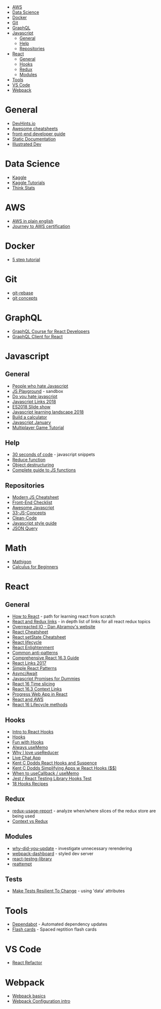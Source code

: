 * [AWS](https://github.com/Hurtindonkey/Notes/blob/master/development/README.md#aws)
* [Data Science](https://github.com/Hurtindonkey/Notes/blob/master/development/README.md#data-science)
* [Docker](https://github.com/Hurtindonkey/Notes/blob/master/development/README.md#docker)
* [Git](https://github.com/Hurtindonkey/Notes/blob/master/development/README.md#git)
* [GraphQL](https://github.com/Hurtindonkey/Notes/blob/master/development/README.md#graphql)
* [Javascript](https://github.com/Hurtindonkey/Notes/blob/master/development/README.md#javascript)
  * [General](https://github.com/Hurtindonkey/Notes/blob/master/development/README.md#general-1)
  * [Help](https://github.com/Hurtindonkey/Notes/blob/master/development/README.md#help)
  * [Repositories](https://github.com/Hurtindonkey/Notes/blob/master/development/README.md#repositories)
* [React](https://github.com/Hurtindonkey/Notes/blob/master/development/README.md#react)
  * [General](https://github.com/Hurtindonkey/Notes/blob/master/development/README.md#general-2)
  * [Hooks](https://github.com/Hurtindonkey/Notes/blob/master/development/README.md#hooks)
  * [Redux](https://github.com/Hurtindonkey/Notes/blob/master/development/README.md#redux)
  * [Modules](https://github.com/Hurtindonkey/Notes/blob/master/development/README.md#modules)
* [Tools](https://github.com/Hurtindonkey/Notes/blob/master/development/README.md#tools)
* [VS Code](https://github.com/Hurtindonkey/Notes/blob/master/development/README.md#vs-code)
* [Webpack](https://github.com/Hurtindonkey/Notes/blob/master/development/README.md#webpack)

# General
* [DevHints.io](https://devhints.io/)
* [Awesome cheatsheets](https://github.com/LeCoupa/awesome-cheatsheets)
* [front-end developer guide](https://frontendmasters.com/books/front-end-handbook/2018/)
* [Static Documentation](https://github.com/lord/slate)
* [Illustrated Dev](https://illustrated.dev)

# Data Science
* [Kaggle](https://www.kaggle.com)
* [Kaggle Tutorials](https://www.kaggle.com/getting-started/45536)
* [Think Stats](https://greenteapress.com/wp/think-stats-2e/)

# AWS
* [AWS in plain english](https://www.expeditedssl.com/aws-in-plain-english)
* [Journey to AWS certification](https://dev.to/helenanders26/the-journey-to-aws-certification-1bnn)

# Docker
* [5 step tutorial](https://dev.to/softchris/5-part-docker-series-beginner-to-master-3m1b)

# Git
* [git-rebase](https://dev.to/maxwell_dev/the-git-rebase-introduction-i-wish-id-had)
* [git concepts](https://riedmann.dev/2019/06/02/GitGud.html)

# GraphQL
* [GraphQL Course for React Developers](https://learn.hasura.io/graphql/react/introduction)
* [GraphQL Client for React](https://github.com/FormidableLabs/urql)

# Javascript
## General
* [People who hate Javascript](https://zachholman.com/posts/javacript-haters)
* [JS Playground](https://stephengrider.github.io/JSPlaygrounds) - sandbox
* [Do you hate javascript](https://dev.to/reverentgeek/do-you-hate-javascript)
* [Javascript Links 2018](https://medium.com/dailyjs/the-most-popular-javascript-weekly-links-of-2018-e70b6f1d1c11)
* [ES2018 Slide show](https://slidr.io/mathiasbynens/what-s-new-in-es2018#1)
* [Javascript learning landscape 2018](https://css-tricks.com/javascript-learning-landscape-2018/)
* [Build a calculator](https://dev.to/zellwk/how-to-build-a-calculatorpart-3-3cng)
* [Javascript January](https://www.javascriptjanuary.com)
* [Multiplayer Game Tutorial](https://victorzhou.com/blog/build-an-io-game-part-1/)

## Help
* [30 seconds of code](https://github.com/Chalarangelo/30-seconds-of-code) - javascript snippets
* [Reduce function](https://codeburst.io/learn-understand-javascripts-reduce-function-b2b0406efbdc)
* [Object destructuring](https://dev.to/sarah_chima/object-destructuring-in-es6-3fm)
* [Complete guide to JS functions](https://dev.to/codetheweb/the-complete-guide-to-javascript-functions-2i0l)

## Repositories
* [Modern JS Cheatsheet](https://github.com/mbeaudru/modern-js-cheatsheet)
* [Front-End Checklist](https://github.com/thedaviddias/Front-End-Checklist)
* [Awesome Javascript](https://github.com/sorrycc/awesome-javascript)
* [33-JS-Concepts](https://github.com/leonardomso/33-js-concepts)
* [Clean-Code](https://github.com/ryanmcdermott/clean-code-javascript)
* [Javascript style guide](https://github.com/airbnb/javascript)
* [JSON Query](https://github.com/nire0510/jsoq)

# Math
* [Mathigon](https://mathigon.org/)
* [Calculus for Beginners](http://www-math.mit.edu/~djk/calculus_beginners/)

# React
## General
* [How to React](https://medium.com/@kentcdodds/how-to-react-%EF%B8%8F-9e87f48414d2) - path for learning react from scratch
* [React and Redux links](https://github.com/markerikson/react-redux-links) - in depth list of links for all react redux topics
* [Overreacted IO - Dan Abramov's website](https://overreacted.io)
* [React Cheatsheet](https://github.com/LeCoupa/awesome-cheatsheets/blob/master/frontend/react.js)
* [React setState Cheatsheet](https://levelup.gitconnected.com/react-cheatsheet-this-setstate-8bc12c5f40f5?ref=hn)
* [React lifecycle](https://levelup.gitconnected.com/componentdidmakesense-react-lifecycle-explanation-393dcb19e459)
* [React Enlightenment](https://www.reactenlightenment.com/)
* [Common anti-patterns](https://codeburst.io/how-to-not-react-common-anti-patterns-and-gotchas-in-react-40141fe0dcd)
* [Comprehensive React 16.3 Guide](https://dev.to/tylermcginnis/a-comprehensive-guide-to-reactjs-in-2018--4nbc)
* [React Links 2017](https://medium.com/dailyjs/the-most-popular-react-links-of-2017-f6e4a2c43628)
* [Simple React Patterns](http://lucasmreis.github.io/blog/simple-react-patterns/)
* [Async/Await](http://nikgrozev.com/2017/10/01/async-await/)
* [Javascript Promises for Dummies](https://scotch.io/tutorials/javascript-promises-for-dummies)
* [React 16 Time slicing](https://auth0.com/blog/time-slice-suspense-react16/?utm_campaign=React%2BNewsletter&utm_medium=rss&utm_source=React_Newsletter_109)
* [React 16.3 Context Links](https://github.com/diegohaz/awesome-react-context)
* [Progress Web App in React](https://dev.to/changoman/progressive-web-apps-with-react--preactjs-401m)
* [React and AWS](https://www.pmbanugo.me/blog/2019-01-07-going-serverless-with-react-and-aws-amplify-development-environment-set-up/)
* [React 16 Lifecycle methods](https://blog.logrocket.com/the-new-react-lifecycle-methods-in-plain-approachable-language-61a2105859f3)

## Hooks
* [Intro to React Hooks](https://developers.facebook.com/videos/2019/intro-to-react-hooks/)
* [Hooks](https://dev.to/vcarl/everything-you-need-to-know-about-react-hooks-doh)
* [Fun with Hooks](https://www.youtube.com/watch?v=1jWS7cCuUXw)
* [Always useMemo](https://kentcdodds.com/blog/always-use-memo-your-context-value)
* [Why I love useReducer](https://hswolff.com/blog/why-i-love-usereducer/)
* [Live Chat App](https://www.youtube.com/watch?v=hiiaHyhhwBU)
* [Kent C Dodds React Hooks and Suspence](https://egghead.io/playlists/react-hooks-and-suspense-650307f2)
* [Kent C Dodds Simplifying Apps w React Hooks ($$)](https://egghead.io/courses/simplify-react-apps-with-react-hooks)
* [When to useCallback / useMemo](https://kentcdodds.com/blog/usememo-and-usecallback)
* [Jest / React Testing Library Hooks Test](https://dev.to/rahmanfadhil/a-brief-guide-to-test-react-components-with-hooks-5hg2)
* [18 Hooks Recipes](http://usehooks.com)

## Redux
* [redux-usage-report](https://medium.com/about-codecademy/keep-your-large-redux-application-in-check-with-redux-usage-report-e2e4f31bb86f) - analyze when/where slices of the redux store are being used
* [Context vs Redux](https://daveceddia.com/context-api-vs-redux/)
## Modules
* [why-did-you-update](https://github.com/maicki/why-did-you-update) - investigate unnecessary rerendering
* [webpack-dashboard](https://www.npmjs.com/package/webpack-dashboard) - styled dev server 
* [react-testng-library](https://github.com/kentcdodds/react-testing-library)
* [reattempt](https://github.com/wsmd/reattempt)

## Tests
* [Make Tests Resilient To Change](https://kentcdodds.com/blog/making-your-ui-tests-resilient-to-change) - using 'data' attributes

# Tools
* [Dependabot](https://dependabot.com/) - Automated dependency updates
* [Flash cards](https://mochi.cards/) - Spaced reptition flash cards

# VS Code
* [React Refactor](https://marketplace.visualstudio.com/items?itemName=planbcoding.vscode-react-refactor)

# Webpack
* [Webpack basics](https://dev.to/kayis/webpack-basics)
* [Webpack Configuration intro](https://www.youtube.com/watch?v=V9dZ8dHwX50)


